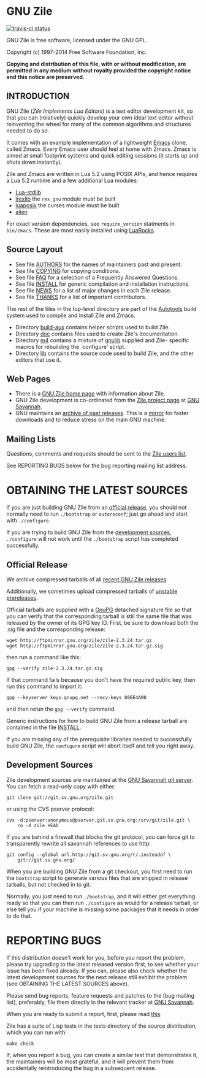 # GNU Zile

[![travis-ci status](https://secure.travis-ci.org/gvvaughan/zile.png?branch=master)](http://travis-ci.org/gvvaughan/zile/builds)

GNU Zile is free software, licensed under the GNU GPL.

Copyright (c) 1997-2014 Free Software Foundation, Inc.

**Copying and distribution of this file, with or without modification,
are permitted in any medium without royalty provided the copyright
notice and this notice are preserved.**


## INTRODUCTION

GNU Zile (_Zile Implements Lua Editors_) is a text editor development
kit, so that you can (relatively) quickly develop your own ideal text
editor without reinventing the wheel for many of the common algorithms
and structures needed to do so.

It comes with an example implementation of a lightweight [Emacs][]
clone, called Zmacs. Every Emacs user should feel at home with Zmacs.
Zmacs is aimed at small footprint systems and quick editing sessions
(it starts up and shuts down instantly).

Zile and Zmacs are written in Lua 5.2 using POSIX APIs, and hence
requires a Lua 5.2 runtime and a few additional Lua modules:

 * [Lua-stdlib][]
 * [lrexlib][] the `rex_gnu` module must be built
 * [luaposix][] the curses module must be built
 * [alien][]

For exact version dependencies, see `require_version` statments in
`bin/zmacs`. These are most easily installed using [LuaRocks][].

 [alien]:      http://mascarenhas.github.io/alien/
 [emacs]:      http://www.gnu.org/s/emacs
 [gnulib]:     http://www.gnu.org/s/gnulib
 [lrexlib]:    http://rrthomas.github.io/lrexlib/
 [lua-stdlib]: http://rrthomas.github.io/lua-stdlib/
 [luaposix]:   http://luaposix.github.io/luaposix/
 [luarocks]:   http://www.luarocks.org/


## Source Layout

 * See file [AUTHORS][] for the names of maintainers past and present.
 * See file [COPYING][] for copying conditions.
 * See file [FAQ][] for a selection of a Frequently Answered Questions.
 * See file [INSTALL][] for generic compilation and installation
   instructions.
 * See file [NEWS][] for a list of major changes in each Zile release.
 * See file [THANKS][] for a list of important contributors.

The rest of the files in the top-level directory are part of the
[Autotools][] build system used to compile and install Zile and Zmacs.

 * Directory [build-aux][] contains helper scripts used to build Zile.
 * Directory [doc][] contains files used to create Zile's documentation.
 * Directory [m4][] contains a mixture of [gnulib][] supplied and Zile-
   specific macros for rebuilding the `configure' script.
 * Directory [lib][] contains the source code used to build Zile, and
   the other editors that use it.

 [authors]:   http://git.savannah.gnu.org/cgit/zile.git/tree/AUTHORS
 [autotools]: http://sourceware.org/autobook/
 [build-aux]: http://git.savannah.gnu.org/cgit/zile.git/tree/build-aux?h=release
 [copying]:   http://git.savannah.gnu.org/cgit/zile.git/tree/COPYING
 [doc]:       http://git.savannah.gnu.org/cgit/zile.git/tree/doc?h=release
 [faq]:       http://git.savannah.gnu.org/cgit/zile.git/tree/FAQ
 [gnulib]:    http://www.gnu.org/s/gnulib
 [install]:   http://git.savannah.gnu.org/cgit/zile.git/tree/INSTALL?h=release
 [lib]:       http://git.savannah.gnu.org/cgit/zile.git/tree/lib
 [m4]:        http://git.savannah.gnu.org/cgit/zile.git/tree/m4?h=release
 [news]:      http://git.savannah.gnu.org/cgit/zile.git/tree/NEWS
 [thanks]:    http://git.savannah.gnu.org/cgit/zile.git/tree/THANKS


## Web Pages

 * There is a [GNU Zile home page][Zile] with information about Zile.
 * GNU Zile development is co-ordinated from the [Zile project page][]
   at [GNU Savannah][].
 * GNU maintains an [archive of past releases][releases]. This is a
   [mirror][] for faster downloads and to reduce stress on the main GNU
   machine.

 [gnu savannah]:      http://savannah.gnu.org
 [mirror]:            http://www.gnu.org/order/ftp.html
 [releases]:          http://ftpmirror.gnu.org/zile/
 [zile]:              http://www.gnu.org/s/zile/
 [zile project page]: http://savannah.gnu.org/projects/zile/


## Mailing Lists

Questions, comments and requests should be sent to the [Zile users
list][help-zile].

See REPORTING BUGS below for the bug reporting mailing list address.

 [help-zile]: mailto:help-zile@gnu.org


# OBTAINING THE LATEST SOURCES

If you are just building GNU Zile from an [official release][releases],
you should not normally need to run `./bootstrap` or `autoreconf`; just
go ahead and start with `./configure`.

If you are trying to build GNU Zile from the [development sources][git],
`./configure` will not work until the `./bootstrap` script has completed
successfully.

 [git]: http://git.sv.gnu.org/cgit/zile.git


## Official Release

We archive compressed tarballs of all [recent GNU Zile releases][releases].

Additionally, we sometimes upload compressed tarballs of
[unstable prereleases][alpha].

Official tarballs are supplied with a [GnuPG][] detached signature file
so that you can verify that the corresponding tarball is still the same
file that was released by the owner of its GPG key ID. First, be sure to
download both the .sig file and the corresponding release:

    wget http://ftpmirror.gnu.org/zile/zile-2.3.24.tar.gz
    wget http://ftpmirror.gnu.org/zile/zile-2.3.24.tar.gz.sig

then run a command like this:

    gpg --verify zile-2.3.24.tar.gz.sig

If that command fails because you don't have the required public key,
then run this command to import it:

    gpg --keyserver keys.gnupg.net --recv-keys 80EE4A00

and then rerun the `gpg --verify` command.

Generic instructions for how to build GNU Zile from a release tarball
are contained in the file [INSTALL][].

If you are missing any of the prerequisite libraries needed to
successfully build GNU Zile, the `configure` script will abort itself
and tell you right away.

 [alpha]: http://alpha.gnu.org/gnu/zile
 [gnupg]: http://www.gnupg.org/


## Development Sources

Zile development sources are maintained at the
[GNU Savannah git server][git]. You can fetch a read-only copy with
either:

    git clone git://git.sv.gnu.org/zile.git

or using the CVS pserver protocol:

    cvs -d:pserver:anonymous@pserver.git.sv.gnu.org:/srv/git/zile.git \
        co -d zile HEAD

If you are behind a firewall that blocks the git protocol, you can force
git to transparently rewrite all savannah references to use http:

    git config --global url.http://git.sv.gnu.org/r/.insteadof \
        git://git.sv.gnu.org/

When you are building GNU Zile from a git checkout, you first need to
run the `bootstrap` script to generate various files that are shipped in
release tarballs, but not checked in to git.

Normally, you just need to run `./bootstrap`, and it will either get
everything ready so that you can then run `./configure` as would for a
release tarball, or else tell you if your machine is missing some
packages that it needs in order to do that.

  [gitbrowser]: http://git.sv.gnu.org/cgit/zile.git


# REPORTING BUGS

If this distribution doesn't work for you, before you report the
problem, please try upgrading to the latest released version first, to
see whether your issue has been fixed already. If you can, please also
check whether the latest development sources for the next release still
exhibit the problem (see OBTAINING THE LATEST SOURCES above).

Please send bug reports, feature requests and patches to the
[bug mailing list], preferably, file them directly in the relevant
tracker at [GNU Savannah][zile project page].

When you are ready to submit a report, first, please read [this][bugs].

Zile has a suite of Lisp tests in the tests directory of the source
distribution, which you can run with:

    make check

If, when you report a bug, you can create a similar test that
demonstrates it, the maintainers will be most grateful, and it will
prevent them from accidentally reintroducing the bug in a subsequent
release.

 [bugs]:      http://www.chiark.greenend.org.uk/~sgtatham/bugs.html
 [bug-zile]:  mailto:bug-zile@gnu.org
